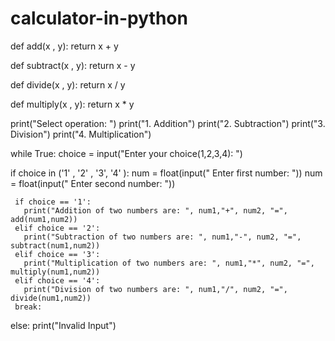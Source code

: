 # calculator-in-python
def add(x , y):
 return x + y

def subtract(x , y):
 return x - y

def divide(x , y):
 return x / y
 
def multiply(x , y):
 return x * y

print("Select operation: ")
print("1. Addition")
print("2. Subtraction")
print("3. Division")
print("4. Multiplication")

while True:
   choice = input("Enter your choice(1,2,3,4): ")
   
   if choice in ('1' , '2' , '3', '4' ):
     num = float(input(" Enter first number: "))
     num = float(input(" Enter second number: "))
     
     if choice == '1':
       print("Addition of two numbers are: ", num1,"+", num2, "=",  add(num1,num2))
     elif choice == '2':
       print("Subtraction of two numbers are: ", num1,"-", num2, "=",  subtract(num1,num2))
     elif choice == '3':
       print("Multiplication of two numbers are: ", num1,"*", num2, "=",  multiply(num1,num2))
     elif choice == '4':
       print("Division of two numbers are: ", num1,"/", num2, "=",  divide(num1,num2))
     break:
  else:
     print("Invalid Input")
    
    
    
   
